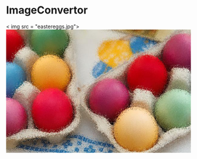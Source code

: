 # ImageConvertor

< img src = "eastereggs.jpg">
<img src ="https://github.com/Deepak2299/ImageConvertor/blob/master/blur-eastereggs.jpg">
